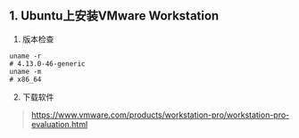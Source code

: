## 1. Ubuntu上安装VMware Workstation
1. 版本检查
```
uname -r
# 4.13.0-46-generic
uname -m
# x86_64
```
2. 下载软件
> https://www.vmware.com/products/workstation-pro/workstation-pro-evaluation.html
